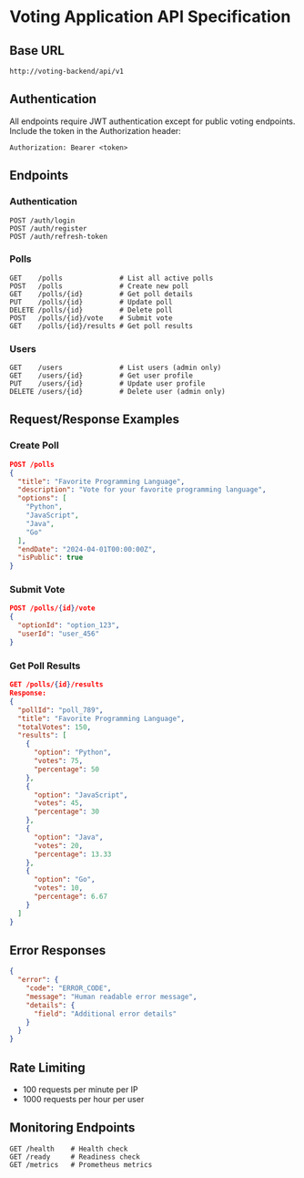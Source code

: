 # Voting Application API Specification

## Base URL
```
http://voting-backend/api/v1
```

## Authentication
All endpoints require JWT authentication except for public voting endpoints.
Include the token in the Authorization header:
```
Authorization: Bearer <token>
```

## Endpoints

### Authentication
```
POST /auth/login
POST /auth/register
POST /auth/refresh-token
```

### Polls
```
GET    /polls              # List all active polls
POST   /polls              # Create new poll
GET    /polls/{id}         # Get poll details
PUT    /polls/{id}         # Update poll
DELETE /polls/{id}         # Delete poll
POST   /polls/{id}/vote    # Submit vote
GET    /polls/{id}/results # Get poll results
```

### Users
```
GET    /users              # List users (admin only)
GET    /users/{id}         # Get user profile
PUT    /users/{id}         # Update user profile
DELETE /users/{id}         # Delete user (admin only)
```

## Request/Response Examples

### Create Poll
```json
POST /polls
{
  "title": "Favorite Programming Language",
  "description": "Vote for your favorite programming language",
  "options": [
    "Python",
    "JavaScript",
    "Java",
    "Go"
  ],
  "endDate": "2024-04-01T00:00:00Z",
  "isPublic": true
}
```

### Submit Vote
```json
POST /polls/{id}/vote
{
  "optionId": "option_123",
  "userId": "user_456"
}
```

### Get Poll Results
```json
GET /polls/{id}/results
Response:
{
  "pollId": "poll_789",
  "title": "Favorite Programming Language",
  "totalVotes": 150,
  "results": [
    {
      "option": "Python",
      "votes": 75,
      "percentage": 50
    },
    {
      "option": "JavaScript",
      "votes": 45,
      "percentage": 30
    },
    {
      "option": "Java",
      "votes": 20,
      "percentage": 13.33
    },
    {
      "option": "Go",
      "votes": 10,
      "percentage": 6.67
    }
  ]
}
```

## Error Responses
```json
{
  "error": {
    "code": "ERROR_CODE",
    "message": "Human readable error message",
    "details": {
      "field": "Additional error details"
    }
  }
}
```

## Rate Limiting
- 100 requests per minute per IP
- 1000 requests per hour per user

## Monitoring Endpoints
```
GET /health    # Health check
GET /ready     # Readiness check
GET /metrics   # Prometheus metrics
``` 